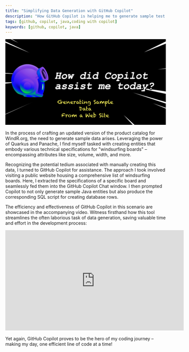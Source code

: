 ```yaml
---
title: "Simplifying Data Generation with GitHub Copilot"
description: "How GitHub Copilot is helping me to generate sample test data."
tags: [github, copilot, java,coding with copilot]
keywords: [github, copilot, java]
---
```


![Copilot Helping ](/images/posts/2023-12-13-copilot-sample-data/header.png)



In the process of crafting an updated version of the product catalog for WindR.org, the need to generate sample data arises. Leveraging the power of Quarkus and Panache, I find myself tasked with creating entities that embody various technical specifications for "windsurfing boards" – encompassing attributes like size, volume, width, and more.

Recognizing the potential tedium associated with manually creating this data, I turned to GitHub Copilot for assistance. The approach I took involved visiting a public website housing a comprehensive list of windsurfing boards. Here, I extracted the specifications of a specific board and seamlessly fed them into the GitHub Copilot Chat window. I then prompted Copilot to not only generate sample Java entities but also produce the corresponding SQL script for creating database rows.

The efficiency and effectiveness of GitHub Copilot in this scenario are showcased in the accompanying video. Witness firsthand how this tool streamlines the often laborious task of data generation, saving valuable time and effort in the development process:

<iframe width="560" height="315" src="https://www.youtube.com/embed/XEE7mi3ZGJU?si=6zPKgmxgS3NqwuID" title="YouTube video player" frameborder="0" allow="accelerometer; autoplay; clipboard-write; encrypted-media; gyroscope; picture-in-picture; web-share" allowfullscreen></iframe>


Yet again, GitHub Copilot proves to be the hero of my coding journey – making my day, one efficient line of code at a time!

